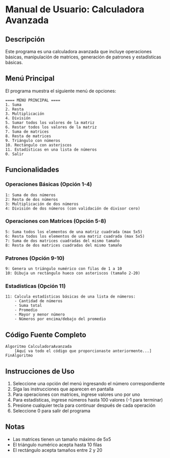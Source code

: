 # Manual de Usuario: Calculadora Avanzada

## Descripción
Este programa es una calculadora avanzada que incluye operaciones básicas, manipulación de matrices, generación de patrones y estadísticas básicas.

## Menú Principal
El programa muestra el siguiente menú de opciones:

```
==== MENÚ PRINCIPAL ====
1. Suma
2. Resta
3. Multiplicación
4. División
5. Sumar todos los valores de la matriz
6. Restar todos los valores de la matriz
7. Suma de matrices
8. Resta de matrices
9. Triángulo con números
10. Rectángulo con asteriscos
11. Estadísticas en una lista de números
0. Salir
```

## Funcionalidades

### Operaciones Básicas (Opción 1-4)
```pseudocode
1: Suma de dos números
2: Resta de dos números
3: Multiplicación de dos números
4: División de dos números (con validación de divisor cero)
```

### Operaciones con Matrices (Opción 5-8)
```pseudocode
5: Suma todos los elementos de una matriz cuadrada (max 5x5)
6: Resta todos los elementos de una matriz cuadrada (max 5x5)
7: Suma de dos matrices cuadradas del mismo tamaño
8: Resta de dos matrices cuadradas del mismo tamaño
```

### Patrones (Opción 9-10)
```pseudocode
9: Genera un triángulo numérico con filas de 1 a 10
10: Dibuja un rectángulo hueco con asteriscos (tamaño 2-20)
```

### Estadísticas (Opción 11)
```pseudocode
11: Calcula estadísticas básicas de una lista de números:
    - Cantidad de números
    - Suma total
    - Promedio
    - Mayor y menor número
    - Números por encima/debajo del promedio
```

## Código Fuente Completo

```pseudocode
Algoritmo CalculadoraAvanzada
    [Aquí va todo el código que proporcionaste anteriormente...]
FinAlgoritmo
```

## Instrucciones de Uso
1. Seleccione una opción del menú ingresando el número correspondiente
2. Siga las instrucciones que aparecen en pantalla
3. Para operaciones con matrices, ingrese valores uno por uno
4. Para estadísticas, ingrese números hasta 100 valores (-1 para terminar)
5. Presione cualquier tecla para continuar después de cada operación
6. Seleccione 0 para salir del programa

## Notas
- Las matrices tienen un tamaño máximo de 5x5
- El triángulo numérico acepta hasta 10 filas
- El rectángulo acepta tamaños entre 2 y 20
